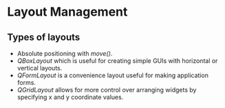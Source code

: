 # Layout Management
## Types of layouts
- Absolute positioning with *move()*.
- *QBoxLayout* which is useful for creating simple GUIs with horizontal or vertical layouts.
- *QFormLayout* is a convenience layout useful for making application forms.
- *QGridLayout* allows for more control over arranging widgets by specifying x and y coordinate values.
	
